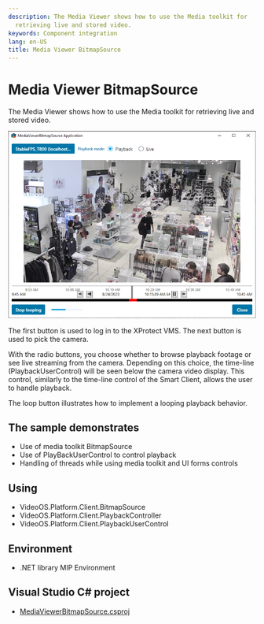 ```yaml
---
description: The Media Viewer shows how to use the Media toolkit for
  retrieving live and stored video.
keywords: Component integration
lang: en-US
title: Media Viewer BitmapSource
---
```


# Media Viewer BitmapSource

The Media Viewer shows how to use the Media toolkit for retrieving live
and stored video.

![](MediaViewerBitmapSource.png)

The first button is used to log in to the XProtect VMS. The next button
is used to pick the camera.

With the radio buttons, you choose whether to browse playback footage or
see live streaming from the camera. Depending on this choice, the
time-line (PlaybackUserControl) will be seen below the camera video
display. This control, similarly to the time-line control of the Smart
Client, allows the user to handle playback.

The loop button illustrates how to implement a looping playback
behavior.

## The sample demonstrates

- Use of media toolkit BitmapSource
- Use of PlayBackUserControl to control playback
- Handling of threads while using media toolkit and UI forms controls

## Using

- VideoOS.Platform.Client.BitmapSource
- VideoOS.Platform.Client.PlaybackController
- VideoOS.Platform.Client.PlaybackUserControl

## Environment

- .NET library MIP Environment

## Visual Studio C\# project

- [MediaViewerBitmapSource.csproj](javascript:clone('https://github.com/milestonesys/mipsdk-samples-component','src/ComponentSamples.sln');)
